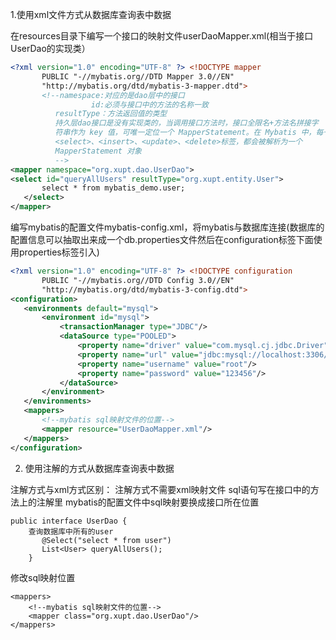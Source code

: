  1.使用xml文件方式从数据库查询表中数据
 
 在resources目录下编写一个接口的映射文件userDaoMapper.xml(相当于接口UserDao的实现类）
 ```xml
<?xml version="1.0" encoding="UTF-8" ?> <!DOCTYPE mapper
        PUBLIC "-//mybatis.org//DTD Mapper 3.0//EN"
        "http://mybatis.org/dtd/mybatis-3-mapper.dtd">
        <!--namespace:对应的是dao层中的接口
                   id:必须与接口中的方法的名称一致
           resultType：方法返回值的类型
           持久层dao接口是没有实现类的，当调用接口方法时，接口全限名+方法名拼接字
           符串作为 key 值，可唯一定位一个 MapperStatement。在 Mybatis 中，每一个
           <select>、<insert>、<update>、<delete>标签，都会被解析为一个
           MapperStatement 对象
           -->
<mapper namespace="org.xupt.dao.UserDao">
<select id="queryAllUsers" resultType="org.xupt.entity.User">
        select * from mybatis_demo.user;
    </select>
</mapper>
```
编写mybatis的配置文件mybatis-config.xml，将mybatis与数据库连接(数据库的配置信息可以抽取出来成一个db.properties文件然后在configuration标签下面使用properties标签引入)
```xml
<?xml version="1.0" encoding="UTF-8" ?> <!DOCTYPE configuration
       PUBLIC "-//mybatis.org//DTD Config 3.0//EN"
       "http://mybatis.org/dtd/mybatis-3-config.dtd">
<configuration>
   <environments default="mysql">
       <environment id="mysql">
           <transactionManager type="JDBC"/>
           <dataSource type="POOLED">
               <property name="driver" value="com.mysql.cj.jdbc.Driver"/>
               <property name="url" value="jdbc:mysql://localhost:3306/mybatis_demo?serverTimezone=UTC"/>
               <property name="username" value="root"/>
               <property name="password" value="123456"/>
           </dataSource>
       </environment>
   </environments>
   <mappers>
       <!--mybatis sql映射⽂件的位置-->
       <mapper resource="UserDaoMapper.xml"/>
   </mappers>
</configuration>
```
2. 使用注解的方式从数据库查询表中数据

注解方式与xml方式区别：
注解方式不需要xml映射文件 sql语句写在接口中的方法上的注解里
mybatis的配置文件中sql映射要换成接口所在位置

    public interface UserDao {
        查询数据库中所有的user
           @Select("select * from user")
           List<User> queryAllUsers();
        }

修改sql映射位置

    <mappers>
        <!--mybatis sql映射⽂件的位置-->
        <mapper class="org.xupt.dao.UserDao"/>
    </mappers>
